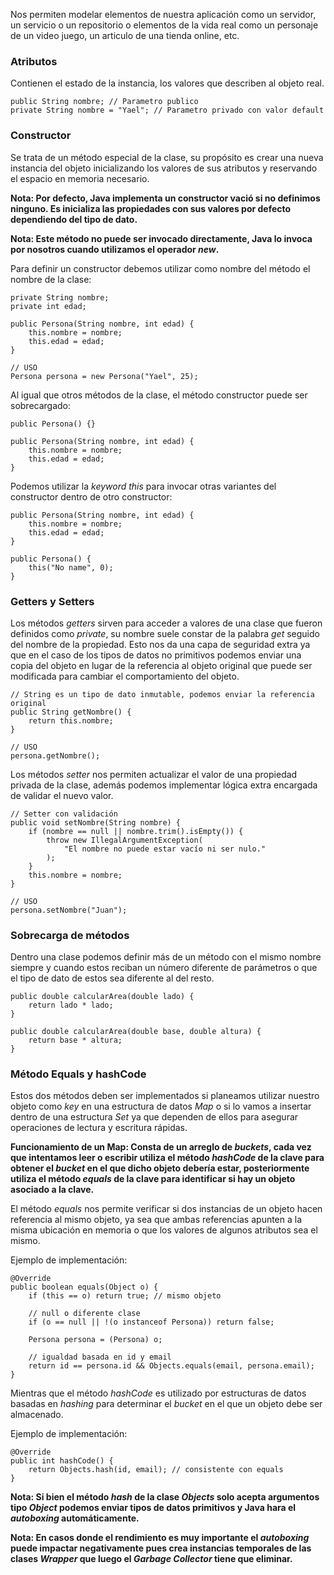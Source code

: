 Nos permiten modelar elementos de nuestra aplicación como un servidor, un servicio o un repositorio o elementos de la vida real como un personaje de un video juego, un articulo de una tienda online, etc.
### Atributos

Contienen el estado de la instancia, los valores que describen al objeto real.

```
public String nombre; // Parametro publico
private String nombre = "Yael"; // Parametro privado con valor default
```
### Constructor

Se trata de un método especial de la clase, su propósito es crear una nueva instancia del objeto inicializando los valores de sus atributos y reservando el espacio en memoria necesario.

**Nota: Por defecto, Java implementa un constructor vació si no definimos ninguno. Es inicializa las propiedades con sus valores por defecto dependiendo del tipo de dato.**

**Nota: Este método no puede ser invocado directamente, Java lo invoca por nosotros cuando utilizamos el operador *new*.**

Para definir un constructor debemos utilizar como nombre del método el nombre de la clase:

```
private String nombre;
private int edad;

public Persona(String nombre, int edad) {
	this.nombre = nombre;
	this.edad = edad;
}

// USO
Persona persona = new Persona("Yael", 25);
```

Al igual que otros métodos de la clase, el método constructor puede ser sobrecargado:

```
public Persona() {}

public Persona(String nombre, int edad) {
	this.nombre = nombre;
	this.edad = edad;
}
```

Podemos utilizar la *keyword this* para invocar otras variantes del constructor dentro de otro constructor:

```
public Persona(String nombre, int edad) {
	this.nombre = nombre;
	this.edad = edad;
}

public Persona() {
	this("No name", 0);
}
```
### Getters y Setters

Los métodos *getters* sirven para acceder a valores de una clase que fueron definidos como *private*, su nombre suele constar de la palabra *get* seguido del nombre de la propiedad. Esto nos da una capa de seguridad extra ya que en el caso de los tipos de datos no primitivos podemos enviar una copia del objeto en lugar de la referencia al objeto original que puede ser modificada para cambiar el comportamiento del objeto.

```
// String es un tipo de dato inmutable, podemos enviar la referencia original
public String getNombre() {
	return this.nombre;
}

// USO
persona.getNombre();
```

Los métodos *setter* nos permiten actualizar el valor de una propiedad privada de la clase, además podemos implementar lógica extra encargada de validar el nuevo valor.

```
// Setter con validación
public void setNombre(String nombre) {
    if (nombre == null || nombre.trim().isEmpty()) {
        throw new IllegalArgumentException(
	        "El nombre no puede estar vacío ni ser nulo."
	    );
    }
    this.nombre = nombre;
}

// USO
persona.setNombre("Juan");
```
### Sobrecarga de métodos

Dentro una clase podemos definir más de un método con el mismo nombre siempre y cuando estos reciban un número diferente de parámetros o que el tipo de dato de estos sea diferente al del resto.

```
public double calcularArea(double lado) {
	return lado * lado;
}

public double calcularArea(double base, double altura) {
	return base * altura;
}
```
### Método Equals y hashCode

Estos dos métodos deben ser implementados si planeamos utilizar nuestro objeto como *key* en una estructura de datos *Map* o si lo vamos a insertar dentro de una estructura *Set* ya que dependen de ellos para asegurar operaciones de lectura y escritura rápidas.

**Funcionamiento de un Map: Consta de un arreglo de *buckets*, cada vez que intentamos leer o escribir utiliza el método *hashCode* de la clave para obtener el *bucket* en el que dicho objeto debería estar, posteriormente utiliza el método *equals* de la clave para identificar si hay un objeto asociado a la clave.**

El método *equals* nos permite verificar si dos instancias de un objeto hacen referencia al mismo objeto, ya sea que ambas referencias apunten a la misma ubicación en memoria o que los valores de algunos atributos sea el mismo.

Ejemplo de implementación:

```
@Override
public boolean equals(Object o) {
    if (this == o) return true; // mismo objeto
    
    // null o diferente clase
    if (o == null || !(o instanceof Persona)) return false; 
    
    Persona persona = (Persona) o;
    
	// igualdad basada en id y email
    return id == persona.id && Objects.equals(email, persona.email);
}
```

Mientras que el método *hashCode* es utilizado por estructuras de datos basadas en *hashing* para determinar el *bucket* en el que un objeto debe ser almacenado.

Ejemplo de implementación:

```
@Override
public int hashCode() {
    return Objects.hash(id, email); // consistente con equals
}
```

**Nota: Si bien el método *hash* de la clase *Objects* solo acepta argumentos tipo *Object* podemos enviar tipos de datos primitivos y Java hara el *autoboxing* automáticamente.**

**Nota: En casos donde el rendimiento es muy importante el *autoboxing* puede impactar negativamente pues crea instancias temporales de las clases *Wrapper* que luego el *Garbage Collector* tiene que eliminar.**